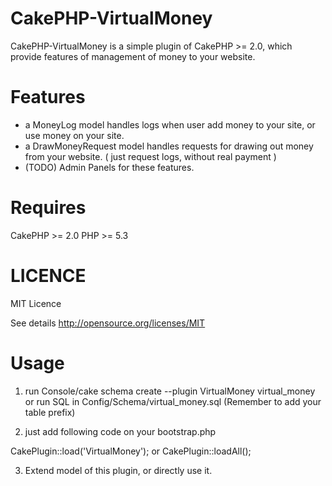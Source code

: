 CakePHP-VirtualMoney
====================

CakePHP-VirtualMoney is a simple plugin of CakePHP >= 2.0,
which provide features of management of money to your website.

Features
====================
- a MoneyLog model handles logs when user add money to your site, or use money on your site.
- a DrawMoneyRequest model handles requests for drawing out money from your website. ( just request logs, without real payment )
- (TODO) Admin Panels for these features.


Requires
====================
CakePHP >= 2.0
PHP >= 5.3


LICENCE
====================
MIT Licence

See details
http://opensource.org/licenses/MIT


Usage
====================
1. run
Console/cake schema create --plugin VirtualMoney virtual_money
or
run SQL in Config/Schema/virtual_money.sql
(Remember to add your table prefix)

2. just add following code on your bootstrap.php

CakePlugin::load('VirtualMoney');
or
CakePlugin::loadAll();

3. Extend model of this plugin, or directly use it.



